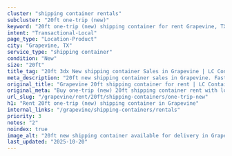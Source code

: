 ```yaml
---
cluster: "shipping container rentals"
subcluster: "20ft one-trip (new)"
keyword: "20ft one-trip (new) shipping container for rent Grapevine, TX"
intent: "Transactional-Local"
page_type: "Location-Product"
city: "Grapevine, TX"
service_type: "shipping container"
condition: "New"
size: "20ft"
title_tag: "20ft 3dx New shipping container Sales in Grapevine | LC Container"
meta_description: "20ft new shipping container sales in Grapevine. Fast delivery, competitive pricing. Serving shipping containers area. Quote ID: TPZ. Call (214) 524-4168 for your free quote today."
original_title: "Grapevine 20ft shipping container for rent | LC Container"
original_meta: "Buy one-trip (new) 20ft shipping container rent with local delivery in Grapevine, TX. LC Container — local Since 2003. Request a fast quote today."
url_slug: "/grapevine/rent/20ft/shipping-containers/one-trip-new"
h1: "Rent 20ft one-trip (new) shipping container in Grapevine"
internal_links: "/grapevine/shipping-containers/rentals"
priority: 3
notes: "2"
noindex: true
image_alt: "20ft new shipping container available for delivery in Grapevine"
last_updated: "2025-10-20"
---
```


<!-- TODO: Add unique city/inventory copy, images, and internal links here. -->

